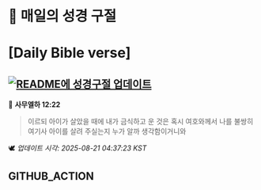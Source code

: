 # 🙏 매일의 성경 구절
# [Daily Bible verse]
## [![README에 성경구절 업데이트](https://github.com/DONGSUKA/first_test/actions/workflows/update-readme-bible.yml/badge.svg)](https://github.com/DONGSUKA/first_test/actions/workflows/update-readme-bible.yml)
<!-- START_BIBLE_VERSE -->
📖 **사무엘하 12:22**
> 이르되 아이가 살았을 때에 내가 금식하고 운 것은 혹시 여호와께서 나를 불쌍히 여기사 아이를 살려 주실는지 누가 알까 생각함이거니와

🕊️ _업데이트 시각: 2025-08-21 04:37:23 KST_
  <!-- END_BIBLE_VERSE -->
## GITHUB_ACTION
